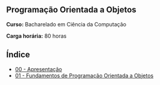 ## Programação Orientada a Objetos

**Curso:** Bacharelado em Ciência da Computação

**Carga horária:** 80 horas

## Índice

- [00 - Apresentação](00-apresentacao.md)
- [01 - Fundamentos de Programação Orientada a Objetos](01-fundamentos.md)
